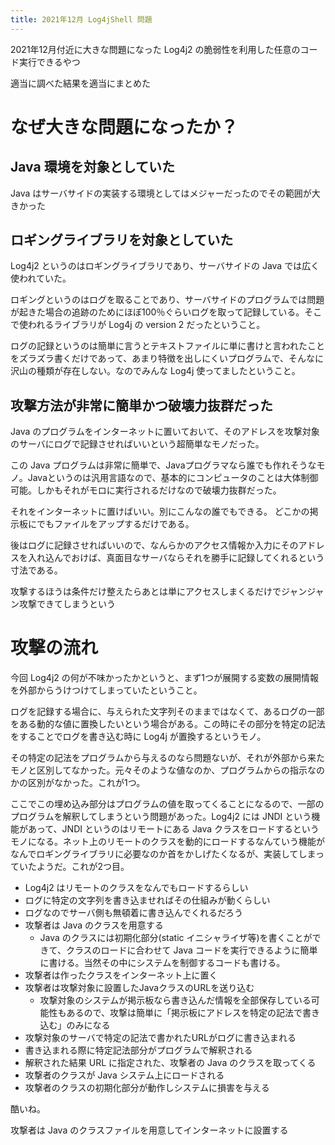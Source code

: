 ```yaml
---
title: 2021年12月 Log4jShell 問題
---
```


2021年12月付近に大きな問題になった Log4j2 の脆弱性を利用した任意のコード実行できるやつ

適当に調べた結果を適当にまとめた

なぜ大きな問題になったか？
================================================================================
Java 環境を対象としていた
--------------------------------------------------------------------------------
Java はサーバサイドの実装する環境としてはメジャーだったのでその範囲が大きかった

ロギングライブラリを対象としていた
--------------------------------------------------------------------------------
Log4j2 というのはロギングライブラリであり、サーバサイドの Java では広く使われていた。

ロギングというのはログを取ることであり、サーバサイドのプログラムでは問題が起きた場合の追跡のためにほぼ100％ぐらいログを取って記録している。そこで使われるライブラリが Log4j の version 2 だったということ。

ログの記録というのは簡単に言うとテキストファイルに単に書けと言われたことをズラズラ書くだけであって、あまり特徴を出しにくいプログラムで、そんなに沢山の種類が存在しない。なのでみんな Log4j 使ってましたということ。

攻撃方法が非常に簡単かつ破壊力抜群だった
--------------------------------------------------------------------------------
Java のプログラムをインターネットに置いておいて、そのアドレスを攻撃対象のサーバにログで記録させればいいという超簡単なモノだった。

この Java プログラムは非常に簡単で、Javaプログラマなら誰でも作れそうなモノ。Javaというのは汎用言語なので、基本的にコンピュータのことは大体制御可能。しかもそれがモロに実行されるだけなので破壊力抜群だった。

それをインターネットに置けばいい。別にこんなの誰でもできる。
どこかの掲示板にでもファイルをアップするだけである。

後はログに記録させればいいので、なんらかのアクセス情報か入力にそのアドレスを入れ込んでおけば、真面目なサーバならそれを勝手に記録してくれるという寸法である。

攻撃するほうは条件だけ整えたらあとは単にアクセスしまくるだけでジャンジャン攻撃できてしまうという



攻撃の流れ
================================================================================

今回 Log4j2 の何が不味かったかというと、まず1つが展開する変数の展開情報を外部からうけつけてしまっていたということ。

ログを記録する場合に、与えられた文字列そのままではなくて、あるログの一部をある動的な値に置換したいという場合がある。この時にその部分を特定の記法をすることでログを書き込む時に Log4j が置換するというモノ。

その特定の記法をプログラムから与えるのなら問題ないが、それが外部から来たモノと区別してなかった。元々そのような値なのか、プログラムからの指示なのかの区別がなかった。これが1つ。


ここでこの埋め込み部分はプログラムの値を取ってくることになるので、一部のプログラムを解釈してしまうという問題があった。Log4j2 には JNDI という機能があって、JNDI というのはリモートにある Java クラスをロードするというモノになる。ネット上のリモートのクラスを動的にロードするなんていう機能がなんでロギングライブラリに必要なのか首をかしげたくなるが、実装してしまっていたようだ。これが2つ目。

- Log4j2 はリモートのクラスをなんでもロードするらしい
- ログに特定の文字列を書き込ませればその仕組みが動くらしい
- ログなのでサーバ側も無頓着に書き込んでくれるだろう
- 攻撃者は Java のクラスを用意する
  - Java のクラスには初期化部分(static イニシャライザ等)を書くことができて、クラスのロードに合わせて Java コードを実行できるように簡単に書ける。当然その中にシステムを制御するコードも書ける。
- 攻撃者は作ったクラスをインターネット上に置く
- 攻撃者は攻撃対象に設置したJavaクラスのURLを送り込む
  - 攻撃対象のシステムが掲示板なら書き込んだ情報を全部保存している可能性もあるので、攻撃は簡単に「掲示板にアドレスを特定の記法で書き込む」のみになる
- 攻撃対象のサーバで特定の記法で書かれたURLがログに書き込まれる
- 書き込まれる際に特定記法部分がプログラムで解釈される
- 解釈された結果 URL に指定された、攻撃者の Java のクラスを取ってくる
- 攻撃者のクラスが Java システム上にロードされる
- 攻撃者のクラスの初期化部分が動作しシステムに損害を与える

酷いね。























攻撃者は Java のクラスファイルを用意してインターネットに設置する













